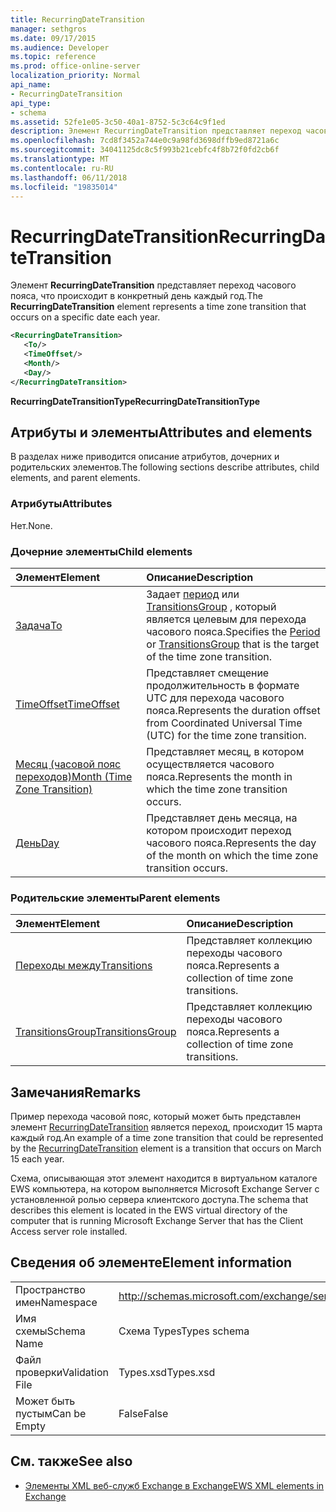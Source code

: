 ```yaml
---
title: RecurringDateTransition
manager: sethgros
ms.date: 09/17/2015
ms.audience: Developer
ms.topic: reference
ms.prod: office-online-server
localization_priority: Normal
api_name:
- RecurringDateTransition
api_type:
- schema
ms.assetid: 52fe1e05-3c50-40a1-8752-5c3c64c9f1ed
description: Элемент RecurringDateTransition представляет переход часового пояса, что происходит в конкретный день каждый год.
ms.openlocfilehash: 7cd8f3452a744e0c9a98fd3698dffb9ed8721a6c
ms.sourcegitcommit: 34041125dc8c5f993b21cebfc4f8b72f0fd2cb6f
ms.translationtype: MT
ms.contentlocale: ru-RU
ms.lasthandoff: 06/11/2018
ms.locfileid: "19835014"
---
```

# <a name="recurringdatetransition"></a><span data-ttu-id="38f0f-103">RecurringDateTransition</span><span class="sxs-lookup"><span data-stu-id="38f0f-103">RecurringDateTransition</span></span>

<span data-ttu-id="38f0f-104">Элемент **RecurringDateTransition** представляет переход часового пояса, что происходит в конкретный день каждый год.</span><span class="sxs-lookup"><span data-stu-id="38f0f-104">The **RecurringDateTransition** element represents a time zone transition that occurs on a specific date each year.</span></span> 
  
```xml
<RecurringDateTransition>
   <To/>
   <TimeOffset/>
   <Month/>
   <Day/>
</RecurringDateTransition>
```

 <span data-ttu-id="38f0f-105">**RecurringDateTransitionType**</span><span class="sxs-lookup"><span data-stu-id="38f0f-105">**RecurringDateTransitionType**</span></span>
## <a name="attributes-and-elements"></a><span data-ttu-id="38f0f-106">Атрибуты и элементы</span><span class="sxs-lookup"><span data-stu-id="38f0f-106">Attributes and elements</span></span>

<span data-ttu-id="38f0f-107">В разделах ниже приводится описание атрибутов, дочерних и родительских элементов.</span><span class="sxs-lookup"><span data-stu-id="38f0f-107">The following sections describe attributes, child elements, and parent elements.</span></span>
  
### <a name="attributes"></a><span data-ttu-id="38f0f-108">Атрибуты</span><span class="sxs-lookup"><span data-stu-id="38f0f-108">Attributes</span></span>

<span data-ttu-id="38f0f-109">Нет.</span><span class="sxs-lookup"><span data-stu-id="38f0f-109">None.</span></span>
  
### <a name="child-elements"></a><span data-ttu-id="38f0f-110">Дочерние элементы</span><span class="sxs-lookup"><span data-stu-id="38f0f-110">Child elements</span></span>

|<span data-ttu-id="38f0f-111">**Элемент**</span><span class="sxs-lookup"><span data-stu-id="38f0f-111">**Element**</span></span>|<span data-ttu-id="38f0f-112">**Описание**</span><span class="sxs-lookup"><span data-stu-id="38f0f-112">**Description**</span></span>|
|:-----|:-----|
|[<span data-ttu-id="38f0f-113">Задача</span><span class="sxs-lookup"><span data-stu-id="38f0f-113">To</span></span>](to.md) <br/> |<span data-ttu-id="38f0f-114">Задает [период](period.md) или [TransitionsGroup](transitionsgroup.md) , который является целевым для перехода часового пояса.</span><span class="sxs-lookup"><span data-stu-id="38f0f-114">Specifies the [Period](period.md) or [TransitionsGroup](transitionsgroup.md) that is the target of the time zone transition.</span></span>  <br/> |
|[<span data-ttu-id="38f0f-115">TimeOffset</span><span class="sxs-lookup"><span data-stu-id="38f0f-115">TimeOffset</span></span>](timeoffset.md) <br/> |<span data-ttu-id="38f0f-116">Представляет смещение продолжительность в формате UTC для перехода часового пояса.</span><span class="sxs-lookup"><span data-stu-id="38f0f-116">Represents the duration offset from Coordinated Universal Time (UTC) for the time zone transition.</span></span>  <br/> |
|[<span data-ttu-id="38f0f-117">Месяц (часовой пояс переходов)</span><span class="sxs-lookup"><span data-stu-id="38f0f-117">Month (Time Zone Transition)</span></span>](month-time-zone-transition.md) <br/> |<span data-ttu-id="38f0f-118">Представляет месяц, в котором осуществляется часового пояса.</span><span class="sxs-lookup"><span data-stu-id="38f0f-118">Represents the month in which the time zone transition occurs.</span></span>  <br/> |
|[<span data-ttu-id="38f0f-119">День</span><span class="sxs-lookup"><span data-stu-id="38f0f-119">Day</span></span>](day.md) <br/> |<span data-ttu-id="38f0f-120">Представляет день месяца, на котором происходит переход часового пояса.</span><span class="sxs-lookup"><span data-stu-id="38f0f-120">Represents the day of the month on which the time zone transition occurs.</span></span>  <br/> |
   
### <a name="parent-elements"></a><span data-ttu-id="38f0f-121">Родительские элементы</span><span class="sxs-lookup"><span data-stu-id="38f0f-121">Parent elements</span></span>

|<span data-ttu-id="38f0f-122">**Элемент**</span><span class="sxs-lookup"><span data-stu-id="38f0f-122">**Element**</span></span>|<span data-ttu-id="38f0f-123">**Описание**</span><span class="sxs-lookup"><span data-stu-id="38f0f-123">**Description**</span></span>|
|:-----|:-----|
|[<span data-ttu-id="38f0f-124">Переходы между</span><span class="sxs-lookup"><span data-stu-id="38f0f-124">Transitions</span></span>](transitions.md) <br/> |<span data-ttu-id="38f0f-125">Представляет коллекцию переходы часового пояса.</span><span class="sxs-lookup"><span data-stu-id="38f0f-125">Represents a collection of time zone transitions.</span></span>  <br/> |
|[<span data-ttu-id="38f0f-126">TransitionsGroup</span><span class="sxs-lookup"><span data-stu-id="38f0f-126">TransitionsGroup</span></span>](transitionsgroup.md) <br/> |<span data-ttu-id="38f0f-127">Представляет коллекцию переходы часового пояса.</span><span class="sxs-lookup"><span data-stu-id="38f0f-127">Represents a collection of time zone transitions.</span></span>  <br/> |
   
## <a name="remarks"></a><span data-ttu-id="38f0f-128">Замечания</span><span class="sxs-lookup"><span data-stu-id="38f0f-128">Remarks</span></span>

<span data-ttu-id="38f0f-129">Пример перехода часовой пояс, который может быть представлен элемент [RecurringDateTransition](recurringdatetransition.md) является переход, происходит 15 марта каждый год.</span><span class="sxs-lookup"><span data-stu-id="38f0f-129">An example of a time zone transition that could be represented by the [RecurringDateTransition](recurringdatetransition.md) element is a transition that occurs on March 15 each year.</span></span> 
  
<span data-ttu-id="38f0f-130">Схема, описывающая этот элемент находится в виртуальном каталоге EWS компьютера, на котором выполняется Microsoft Exchange Server с установленной ролью сервера клиентского доступа.</span><span class="sxs-lookup"><span data-stu-id="38f0f-130">The schema that describes this element is located in the EWS virtual directory of the computer that is running Microsoft Exchange Server that has the Client Access server role installed.</span></span>
  
## <a name="element-information"></a><span data-ttu-id="38f0f-131">Сведения об элементе</span><span class="sxs-lookup"><span data-stu-id="38f0f-131">Element information</span></span>

|||
|:-----|:-----|
|<span data-ttu-id="38f0f-132">Пространство имен</span><span class="sxs-lookup"><span data-stu-id="38f0f-132">Namespace</span></span>  <br/> |http://schemas.microsoft.com/exchange/services/2006/types  <br/> |
|<span data-ttu-id="38f0f-133">Имя схемы</span><span class="sxs-lookup"><span data-stu-id="38f0f-133">Schema Name</span></span>  <br/> |<span data-ttu-id="38f0f-134">Схема Types</span><span class="sxs-lookup"><span data-stu-id="38f0f-134">Types schema</span></span>  <br/> |
|<span data-ttu-id="38f0f-135">Файл проверки</span><span class="sxs-lookup"><span data-stu-id="38f0f-135">Validation File</span></span>  <br/> |<span data-ttu-id="38f0f-136">Types.xsd</span><span class="sxs-lookup"><span data-stu-id="38f0f-136">Types.xsd</span></span>  <br/> |
|<span data-ttu-id="38f0f-137">Может быть пустым</span><span class="sxs-lookup"><span data-stu-id="38f0f-137">Can be Empty</span></span>  <br/> |<span data-ttu-id="38f0f-138">False</span><span class="sxs-lookup"><span data-stu-id="38f0f-138">False</span></span>  <br/> |
   
## <a name="see-also"></a><span data-ttu-id="38f0f-139">См. также</span><span class="sxs-lookup"><span data-stu-id="38f0f-139">See also</span></span>



- [<span data-ttu-id="38f0f-140">Элементы XML веб-служб Exchange в Exchange</span><span class="sxs-lookup"><span data-stu-id="38f0f-140">EWS XML elements in Exchange</span></span>](ews-xml-elements-in-exchange.md)

